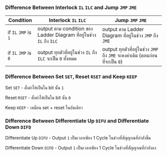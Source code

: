 ### Difference Between Interlock `IL` `ILC` and Jump `JMP` `JME`

| Condition           | Interlock `IL` `ILC`                                                 | Jump `JMP` `JME`                                                              |
| ------------------- | -------------------------------------------------------------------- | ----------------------------------------------------------------------------- |
| if `IL` `JMP` is `1` | output ตาม condition ของ Ladder Diagram ที่อยู่ในช่วง `IL` ถึง `ILC` | output ตาม Ladder Diagram ที่อยู่ในช่วง `JMP` ถึง `JME`                       |
| if `IL` `JMP` is `0` | output ทุกตัวที่อยู่ในช่วง `IL` ถึง `ILC` จะเป็น `0` ทั้งหมด         | output ทุกตัวที่อยู่ในช่วง `JMP` ถึง `JME` จะคงค่าเดิม (ตอนก่อนที่จะเป็น `0`) |

### Difference Between Set `SET`, Reset `RSET` and Keep `KEEP`

Set `SET` - ตั้งค่าให้เป็นใน bit นั้น `1`

Reset `RSET` - ตั้งค่าให้เป็นใน bit นั้น `0`

Keep `KEEP` - เหมือน set + reset ในอันเดียว

### Difference Between Differentiate Up `DIFU` and Differentiate Down `DIFD`

Differentiate Up `DIFU` - Output `1` เป็นเวลาเพียง 1 Cycle ในช่วงที่สัญญาณที่กำลังขึ้น

Differentiate Down `DIFD` - Output `1` เป็นเวลาเพียง 1 Cycle ในช่วงที่สัญญาณที่กำลังลง
